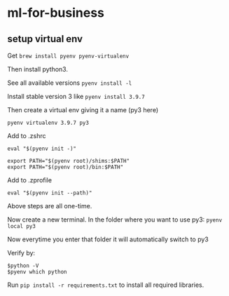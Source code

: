 # ml-for-business

## setup virtual env
Get `brew install pyenv pyenv-virtualenv`

Then install python3.

See all available versions `pyenv install -l`

Install stable version 3 like `pyenv install 3.9.7`

Then create a virtual env giving it a name (py3 here)

`pyenv virtualenv 3.9.7 py3`

Add to .zshrc
```
eval "$(pyenv init -)"

export PATH="$(pyenv root)/shims:$PATH"
export PATH="$(pyenv root)/bin:$PATH"
```

Add to .zprofile 

```
eval "$(pyenv init --path)"
```
Above steps are all one-time.

Now create a new terminal. In the folder where you want to use py3:
`pyenv local py3`

Now everytime you enter that folder it will automatically switch to py3

Verify by:
```
$python -V 
$pyenv which python
```

Run `pip install -r requirements.txt` to install all required libraries.
